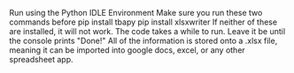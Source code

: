 Run using the Python IDLE Environment
Make sure you run these two commands before
pip install tbapy
pip install xlsxwriter
If neither of these are installed, it will not work.
The code takes a while to run. Leave it be until the console prints "Done!"
All of the information is stored onto a .xlsx file, meaning it can be imported into google docs, excel, or any other spreadsheet app. 
